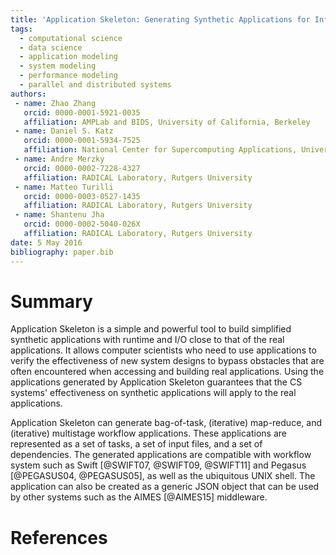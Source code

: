 ```yaml
---
title: 'Application Skeleton: Generating Synthetic Applications for Infrastructure Research'
tags:
  - computational science
  - data science
  - application modeling
  - system modeling
  - performance modeling
  - parallel and distributed systems
authors:
 - name: Zhao Zhang
   orcid: 0000-0001-5921-0035
   affiliation: AMPLab and BIDS, University of California, Berkeley
 - name: Daniel S. Katz
   orcid: 0000-0001-5934-7525
   affiliation: National Center for Supercomputing Applications, University of Illinois Urbana-Champaign
 - name: Andre Merzky
   orcid: 0000-0002-7228-4327
   affiliation: RADICAL Laboratory, Rutgers University
 - name: Matteo Turilli
   orcid: 0000-0003-0527-1435
   affiliation: RADICAL Laboratory, Rutgers University
 - name: Shantenu Jha
   orcid: 0000-0002-5040-026X
   affiliation: RADICAL Laboratory, Rutgers University
date: 5 May 2016
bibliography: paper.bib
---
```


# Summary
Application Skeleton is a simple and powerful tool to build simplified synthetic applications with runtime and I/O close to that of the real applications. It allows computer scientists who need to use applications to 
verify the effectiveness of new system designs to bypass obstacles that are often encountered when accessing and building real applications. Using the applications generated by Application Skeleton guarantees that the CS systems' effectiveness on synthetic applications will apply to the real applications.

Application Skeleton can generate bag-of-task, (iterative) map-reduce, and (iterative) multistage workflow applications. These applications are represented as a set of tasks, a set of input files, and a set of dependencies.  The generated applications are compatible with workflow system such as Swift [@SWIFT07, @SWIFT09, @SWIFT11] and Pegasus [@PEGASUS04, @PEGASUS05], as well as the ubiquitous UNIX shell.
The application can also be created as a generic JSON object that can be used by other systems such as the AIMES [@AIMES15] middleware.

# References
